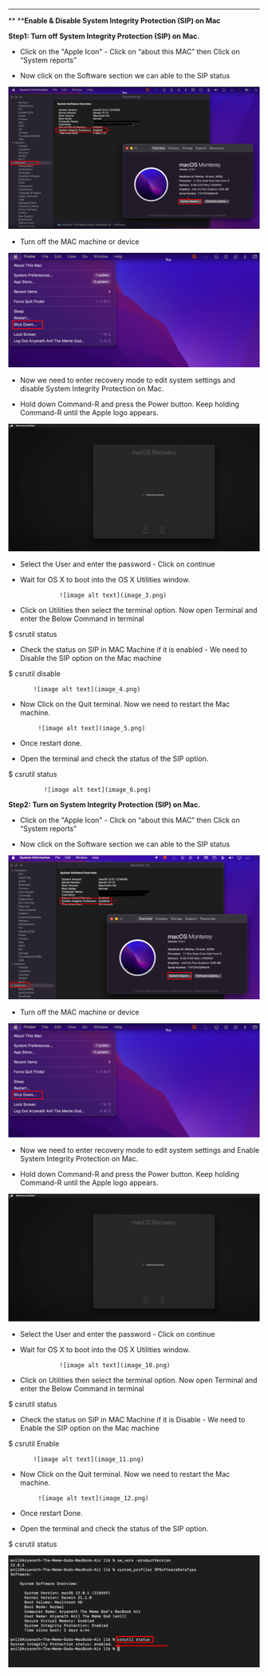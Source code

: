 **        **

**                  ****Enable & Disable System Integrity Protection (SIP) on Mac**

**Step1:  Turn off System Integrity Protection (SIP) on Mac.**

* Click on the "Apple Icon" - Click on “about this MAC” then Click on “System reports”

* Now click on the Software section we can able to the SIP status

![image alt text](image_0.png)

* Turn off the MAC machine or device

![image alt text](image_1.png)

* Now we need to enter recovery mode to edit system settings and disable System Integrity Protection on Mac. 

* Hold down Command-R and press the Power button. Keep holding Command-R until the Apple logo appears.

![image alt text](image_2.png)

* Select the User and enter the password - Click on continue 

*  Wait for OS X to boot into the OS X Utilities window.

                  ![image alt text](image_3.png)

* Click on Utilities then select the terminal option. Now open Terminal and enter the  Below Command in terminal 

$ csrutil status

* Check the status on SIP in MAC Machine if it is enabled - We need to Disable the SIP option on the Mac machine

$  csrutil disable

           ![image alt text](image_4.png)

* Now Click on the Quit terminal. Now we need to restart the Mac machine.

           ![image alt text](image_5.png)

* Once restart done. 

* Open the terminal and check the status of the SIP option.

$ csrutil status

              ![image alt text](image_6.png)

**Step2:  Turn on System Integrity Protection (SIP) on Mac.**

* Click on the "Apple Icon" - Click on “about this MAC” then Click on “System reports”

* Now click on the Software section we can able to the SIP status

![image alt text](image_7.png)

* Turn off the MAC machine or device

![image alt text](image_8.png)

* Now we need to enter recovery mode to edit system settings and Enable System Integrity Protection on Mac. 

* Hold down Command-R and press the Power button. Keep holding Command-R until the Apple logo appears.

![image alt text](image_9.png)

* Select the User and enter the password - Click on continue 

*  Wait for OS X to boot into the OS X Utilities window.

                  ![image alt text](image_10.png)

* Click on Utilities then select the terminal option. Now open Terminal and enter the  Below Command in terminal 

$ csrutil status

* Check the status on SIP in MAC Machine if it is Disable - We need to Enable the SIP option on the Mac machine

$  csrutil Enable

           ![image alt text](image_11.png)

* Now Click on the Quit terminal. Now we need to restart the Mac machine.

           ![image alt text](image_12.png)

* Once restart Done. 

* Open the terminal and check the status of the SIP option.

$ csrutil status

![image alt text](image_13.png)

